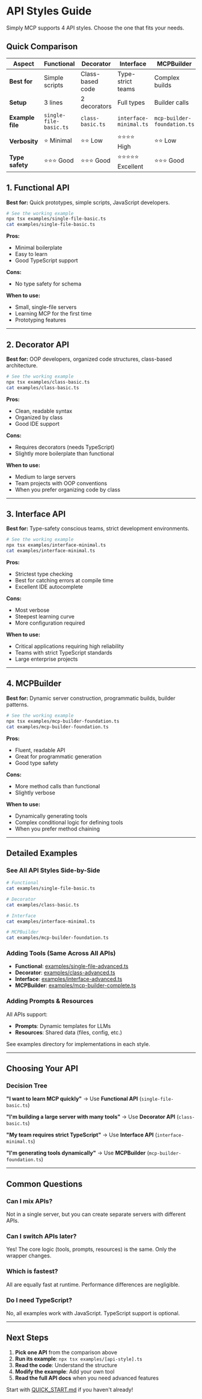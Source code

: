 # API Styles Guide

Simply MCP supports 4 API styles. Choose the one that fits your needs.

## Quick Comparison

| Aspect | Functional | Decorator | Interface | MCPBuilder |
|--------|-----------|-----------|-----------|-----------|
| **Best for** | Simple scripts | Class-based code | Type-strict teams | Complex builds |
| **Setup** | 3 lines | 2 decorators | Full types | Builder calls |
| **Example file** | `single-file-basic.ts` | `class-basic.ts` | `interface-minimal.ts` | `mcp-builder-foundation.ts` |
| **Verbosity** | ⭐ Minimal | ⭐⭐ Low | ⭐⭐⭐⭐ High | ⭐⭐ Low |
| **Type safety** | ⭐⭐⭐ Good | ⭐⭐⭐ Good | ⭐⭐⭐⭐⭐ Excellent | ⭐⭐⭐ Good |

## 1. Functional API

**Best for:** Quick prototypes, simple scripts, JavaScript developers.

```bash
# See the working example
npx tsx examples/single-file-basic.ts
cat examples/single-file-basic.ts
```

**Pros:**
- Minimal boilerplate
- Easy to learn
- Good TypeScript support

**Cons:**
- No type safety for schema

**When to use:**
- Small, single-file servers
- Learning MCP for the first time
- Prototyping features

---

## 2. Decorator API

**Best for:** OOP developers, organized code structures, class-based architecture.

```bash
# See the working example
npx tsx examples/class-basic.ts
cat examples/class-basic.ts
```

**Pros:**
- Clean, readable syntax
- Organized by class
- Good IDE support

**Cons:**
- Requires decorators (needs TypeScript)
- Slightly more boilerplate than functional

**When to use:**
- Medium to large servers
- Team projects with OOP conventions
- When you prefer organizing code by class

---

## 3. Interface API

**Best for:** Type-safety conscious teams, strict development environments.

```bash
# See the working example
npx tsx examples/interface-minimal.ts
cat examples/interface-minimal.ts
```

**Pros:**
- Strictest type checking
- Best for catching errors at compile time
- Excellent IDE autocomplete

**Cons:**
- Most verbose
- Steepest learning curve
- More configuration required

**When to use:**
- Critical applications requiring high reliability
- Teams with strict TypeScript standards
- Large enterprise projects

---

## 4. MCPBuilder

**Best for:** Dynamic server construction, programmatic builds, builder patterns.

```bash
# See the working example
npx tsx examples/mcp-builder-foundation.ts
cat examples/mcp-builder-foundation.ts
```

**Pros:**
- Fluent, readable API
- Great for programmatic generation
- Good type safety

**Cons:**
- More method calls than functional
- Slightly verbose

**When to use:**
- Dynamically generating tools
- Complex conditional logic for defining tools
- When you prefer method chaining

---

## Detailed Examples

### See All API Styles Side-by-Side

```bash
# Functional
cat examples/single-file-basic.ts

# Decorator
cat examples/class-basic.ts

# Interface
cat examples/interface-minimal.ts

# MCPBuilder
cat examples/mcp-builder-foundation.ts
```

### Adding Tools (Same Across All APIs)

- **Functional**: [examples/single-file-advanced.ts](../examples/single-file-advanced.ts)
- **Decorator**: [examples/class-advanced.ts](../examples/class-advanced.ts)
- **Interface**: [examples/interface-advanced.ts](../examples/interface-advanced.ts)
- **MCPBuilder**: [examples/mcp-builder-complete.ts](../examples/mcp-builder-complete.ts)

### Adding Prompts & Resources

All APIs support:
- **Prompts**: Dynamic templates for LLMs
- **Resources**: Shared data (files, config, etc.)

See examples directory for implementations in each style.

---

## Choosing Your API

### Decision Tree

**"I want to learn MCP quickly"**
→ Use **Functional API** (`single-file-basic.ts`)

**"I'm building a large server with many tools"**
→ Use **Decorator API** (`class-basic.ts`)

**"My team requires strict TypeScript"**
→ Use **Interface API** (`interface-minimal.ts`)

**"I'm generating tools dynamically"**
→ Use **MCPBuilder** (`mcp-builder-foundation.ts`)

---

## Common Questions

### Can I mix APIs?
Not in a single server, but you can create separate servers with different APIs.

### Can I switch APIs later?
Yes! The core logic (tools, prompts, resources) is the same. Only the wrapper changes.

### Which is fastest?
All are equally fast at runtime. Performance differences are negligible.

### Do I need TypeScript?
No, all examples work with JavaScript. TypeScript support is optional.

---

## Next Steps

1. **Pick one API** from the comparison above
2. **Run its example**: `npx tsx examples/[api-style].ts`
3. **Read the code**: Understand the structure
4. **Modify the example**: Add your own tool
5. **Read the full API docs** when you need advanced features

Start with [QUICK_START.md](./QUICK_START.md) if you haven't already!
